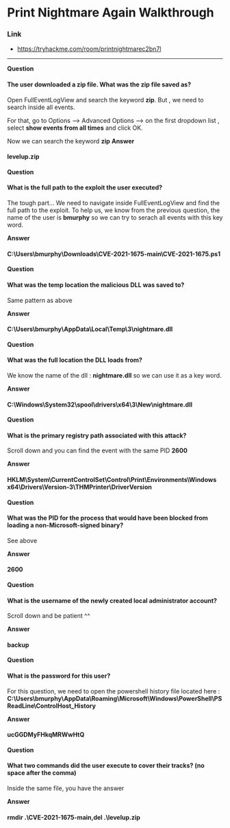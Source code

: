 # Print Nightmare Again Walkthrough
### Link
- https://tryhackme.com/room/printnightmarec2bn7l
---
**Question**
#### The user downloaded a zip file. What was the zip file saved as?

Open FullEventLogView and search the keyword **zip**. But , we need to search inside all events.

For that, go to Options --> Advanced Options --> on the first dropdown list , select **show events from all times** and click OK.

Now we can search the keyword **zip**
**Answer** 
#### levelup.zip

**Question**
#### What is the full path to the exploit the user executed?

The tough part... We need to navigate inside FullEventLogView and find the full path to the exploit. To help us, we know from the previous question, the name of the user is **bmurphy** so we can try to serach all events with this key word.

**Answer** 
#### C:\Users\bmurphy\Downloads\CVE-2021-1675-main\CVE-2021-1675.ps1

**Question**
#### What was the temp location the malicious DLL was saved to? 

Same pattern as above

**Answer** 
#### C:\Users\bmurphy\AppData\Local\Temp\3\nightmare.dll

**Question**
#### What was the full location the DLL loads from?

We know the name of the dll : **nightmare.dll** so we can use it as a key word.

**Answer** 
#### C:\Windows\System32\spool\drivers\x64\3\New\nightmare.dll

**Question**
#### What is the primary registry path associated with this attack?

Scroll down and you can find the event with the same PID **2600**

**Answer** 
#### HKLM\System\CurrentControlSet\Control\Print\Environments\Windows x64\Drivers\Version-3\THMPrinter\DriverVersion

**Question**
#### What was the PID for the process that would have been blocked from loading a non-Microsoft-signed binary?

See above

**Answer** 
#### 2600

**Question**
#### What is the username of the newly created local administrator account?

Scroll down and be patient ^^

**Answer** 
#### backup

**Question**
#### What is the password for this user?

For this question, we need to open the powershell history file located here : **C:\Users\bmurphy\AppData\Roaming\Microsoft\Windows\PowerShell\PSReadLine\ControlHost_History**

**Answer** 
#### ucGGDMyFHkqMRWwHtQ

**Question**
#### What two commands did the user execute to cover their tracks? (no space after the comma)

Inside the same file, you have the answer

**Answer** 
#### rmdir .\CVE-2021-1675-main\,del .\levelup.zip